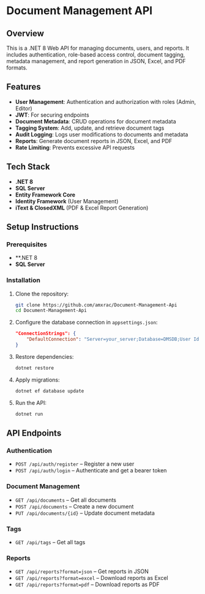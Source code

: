 # Document Management API

## Overview

This is a .NET 8 Web API for managing documents, users, and reports. It includes authentication, role-based access control, document tagging, metadata management, and report generation in JSON, Excel, and PDF formats.

## Features

- **User Management**: Authentication and authorization with roles (Admin, Editor)
- **JWT**: For securing endpoints
- **Document Metadata**: CRUD operations for document metadata
- **Tagging System**: Add, update, and retrieve document tags
- **Audit Logging**: Logs user modifications to documents and metadata
- **Reports**: Generate document reports in JSON, Excel, and PDF
- **Rate Limiting**: Prevents excessive API requests


## Tech Stack

- **.NET 8**
- **SQL Server**
- **Entity Framework Core**
- **Identity Framework** (User Management)
- **iText & ClosedXML** (PDF & Excel Report Generation)

## Setup Instructions

### Prerequisites

- **.NET 8
- **SQL Server**

### Installation

1. Clone the repository:
    
    ```sh
    git clone https://github.com/amxrac/Document-Management-Api
    cd Document-Management-Api
    ```
    
2. Configure the database connection in `appsettings.json`:
    
    ```json
    "ConnectionStrings": {
        "DefaultConnection": "Server=your_server;Database=DMSDB;User Id=your_user;Password=your_password;"
    }
    ```
    
3. Restore dependencies:

    ```sh
    dotnet restore
    ```

4. Apply migrations:

    ```sh
    dotnet ef database update
    ```

5. Run the API:

    ```sh
    dotnet run
    ```


## API Endpoints

### Authentication

- `POST /api/auth/register` – Register a new user
- `POST /api/auth/login` – Authenticate and get a bearer token

### Document Management

- `GET /api/documents` – Get all documents
- `POST /api/documents` – Create a new document
- `PUT /api/documents/{id}` – Update document metadata
### Tags

- `GET /api/tags` – Get all tags

### Reports

- `GET /api/reports?format=json` – Get reports in JSON
- `GET /api/reports?format=excel` – Download reports as Excel
- `GET /api/reports?format=pdf` – Download reports as PDF



